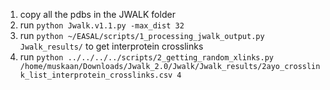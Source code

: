 1. copy all the pdbs in the JWALK folder
2. run `python Jwalk.v1.1.py -max_dist 32`
3. run `python ~/EASAL/scripts/1_processing_jwalk_output.py Jwalk_results/` to get interprotein crosslinks
4. run `python ../../../../scripts/2_getting_random_xlinks.py /home/muskaan/Downloads/Jwalk_2.0/Jwalk/Jwalk_results/2ayo_crosslink_list_interprotein_crosslinks.csv 4`

